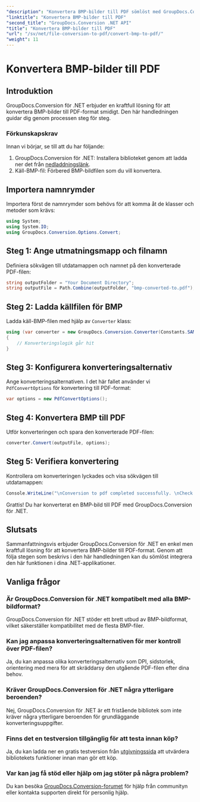 ```yaml
---
"description": "Konvertera BMP-bilder till PDF sömlöst med GroupDocs.Conversion för .NET. Anpassningsbara alternativ för optimalt resultat."
"linktitle": "Konvertera BMP-bilder till PDF"
"second_title": "GroupDocs.Conversion .NET API"
"title": "Konvertera BMP-bilder till PDF"
"url": "/sv/net/file-conversion-to-pdf/convert-bmp-to-pdf/"
"weight": 11
---
```


# Konvertera BMP-bilder till PDF

## Introduktion
GroupDocs.Conversion för .NET erbjuder en kraftfull lösning för att konvertera BMP-bilder till PDF-format smidigt. Den här handledningen guidar dig genom processen steg för steg.
### Förkunskapskrav
Innan vi börjar, se till att du har följande:
1. GroupDocs.Conversion för .NET: Installera biblioteket genom att ladda ner det från [nedladdningslänk](https://releases.groupdocs.com/conversion/net/).
2. Käll-BMP-fil: Förbered BMP-bildfilen som du vill konvertera.

## Importera namnrymder
Importera först de namnrymder som behövs för att komma åt de klasser och metoder som krävs:
```csharp
using System;
using System.IO;
using GroupDocs.Conversion.Options.Convert;
```
## Steg 1: Ange utmatningsmapp och filnamn
Definiera sökvägen till utdatamappen och namnet på den konverterade PDF-filen:
```csharp
string outputFolder = "Your Document Directory";
string outputFile = Path.Combine(outputFolder, "bmp-converted-to.pdf");
```
## Steg 2: Ladda källfilen för BMP
Ladda käll-BMP-filen med hjälp av `Converter` klass:
```csharp
using (var converter = new GroupDocs.Conversion.Converter(Constants.SAMPLE_BMP))
{
    // Konverteringslogik går hit
}
```
## Steg 3: Konfigurera konverteringsalternativ
Ange konverteringsalternativen. I det här fallet använder vi `PdfConvertOptions` för konvertering till PDF-format:
```csharp
var options = new PdfConvertOptions();
```
## Steg 4: Konvertera BMP till PDF
Utför konverteringen och spara den konverterade PDF-filen:
```csharp
converter.Convert(outputFile, options);
```
## Steg 5: Verifiera konvertering
Kontrollera om konverteringen lyckades och visa sökvägen till utdatamappen:
```csharp
Console.WriteLine("\nConversion to pdf completed successfully. \nCheck output in {0}", outputFolder);
```
Grattis! Du har konverterat en BMP-bild till PDF med GroupDocs.Conversion för .NET.

## Slutsats
Sammanfattningsvis erbjuder GroupDocs.Conversion för .NET en enkel men kraftfull lösning för att konvertera BMP-bilder till PDF-format. Genom att följa stegen som beskrivs i den här handledningen kan du sömlöst integrera den här funktionen i dina .NET-applikationer.
## Vanliga frågor
### Är GroupDocs.Conversion för .NET kompatibelt med alla BMP-bildformat?
GroupDocs.Conversion för .NET stöder ett brett utbud av BMP-bildformat, vilket säkerställer kompatibilitet med de flesta BMP-filer.
### Kan jag anpassa konverteringsalternativen för mer kontroll över PDF-filen?
Ja, du kan anpassa olika konverteringsalternativ som DPI, sidstorlek, orientering med mera för att skräddarsy den utgående PDF-filen efter dina behov.
### Kräver GroupDocs.Conversion för .NET några ytterligare beroenden?
Nej, GroupDocs.Conversion för .NET är ett fristående bibliotek som inte kräver några ytterligare beroenden för grundläggande konverteringsuppgifter.
### Finns det en testversion tillgänglig för att testa innan köp?
Ja, du kan ladda ner en gratis testversion från [utgivningssida](https://releases.groupdocs.com/) att utvärdera bibliotekets funktioner innan man gör ett köp.
### Var kan jag få stöd eller hjälp om jag stöter på några problem?
Du kan besöka [GroupDocs.Conversion-forumet](https://forum.groupdocs.com/c/conversion/11) för hjälp från communityn eller kontakta supporten direkt för personlig hjälp.